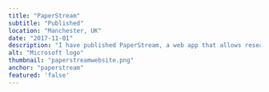 ```yaml
---
title: "PaperStream"
subtitle: "Published"
location: "Manchester, UK"
date: "2017-11-01"
description: "I have published PaperStream, a web app that allows researchers to create paper diaries or surveys that people can answer using a pen, and then, extract all the answers from the scanned pages into a CSV file. I based this app in work done by <a target='_blank' href='https://bitbucket.org/spookylukey/booklet-maker/src'>Luke Plant</a> and <a target='_blank' href='https://github.com/rbaron/omr'>Raphael Baron</a>. It is implemented in Python and uses OpenCV and Optical Marking Recognition techniques to detect the answers on paper. PaperStream is compatible with Windows, MacOS, and Linux. You can go to <a target='_blank' href='https://paperstream.netlify.com/'>Paperstream's website</a>, check out the <a target='_blank' href='https://github.com/JulioV/paperstream'>source code</a> or install it <a target='_blank' href='https://paperstream.netlify.com/developer/'>using pip</a>."
alt: "Microsoft logo"
thumbnail: "paperstreamwebsite.png"
anchor: "paperstream"
featured: 'false'
---
```

